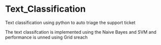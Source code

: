 # Text_Classification
Text classification using python to auto triage the support ticket 

The text classifcation is implemented using the Naive Bayes and SVM and performance is unned using Grid sreach
